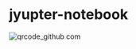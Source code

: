 # jyupter-notebook
![qrcode_github com](https://user-images.githubusercontent.com/99462343/188361946-80cad377-d6da-4d37-ba4a-e8cd010b6dfb.png)
